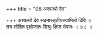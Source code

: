 +++
title = "08 अश्वत्थो देव"

+++
अश्वत्थो देव सदनास्तृतीयस्यामितो दिवि ॥  
तत्र लोहित वृक्षोजातः शिश्रुः क्षिप्त भेषजः ॥ ॥ ८ ॥
